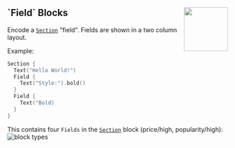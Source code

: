 <h2>`Field` Blocks
  <img src="https://zeezide.com/img/blocksui/SwiftBlocksUIIcon256.png"
       align="right" width="100" height="100" />
</h2>

Encode a [`Section`](../TopLevel/Section.md) "field". Fields 
are shown in a two column layout.

Example:

```swift
Section {
  Text("Hello World!")
  Field {
    Text("Style:").bold()
  }
  Field {
    Text("Bold)
  }
}
```

This contains four `Fields` in the [`Section`](../TopLevel/Section.md) block
(price/high, popularity/high):
![block types](https://zeezide.de/img/blocksui/BlockTypes-Annotated.png)
